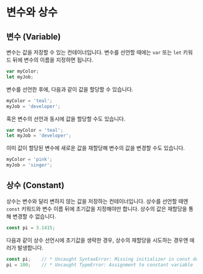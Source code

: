# 변수와 상수

## 변수 (Variable)

변수는 값을 저장할 수 있는 컨테이너입니다. 변수를 선언할 때에는 `var` 또는 `let` 키워드 뒤에 변수의 이름을 지정하면 됩니다.

```jsx
var myColor;
let myJob;
```



변수를 선언한 후에, 다음과 같이 값을 할당할 수 있습니다.

```jsx
myColor = 'teal';
myJob = 'developer';
```



혹은 변수의 선언과 동시에 값을 할당할 수도 있습니다.

```jsx
var myColor = 'teal';
let myJob = 'developer';
```



이미 값이 할당된 변수에 새로운 값을 재할당해 변수의 값을 변경할 수도 있습니다.

```jsx
myColor = 'pink';
myJob = 'singer';
```



## 상수 (Constant)

상수는 변수와 달리 변하지 않는 값을 저장하는 컨테이너입니다. 상수를 선언할 때엔 `const` 키워드와 변수 이름 뒤에 초기값을 지정해야만 합니다. 상수의 값은 재할당을 통해 변경할 수 없습니다.

```jsx
const pi = 3.1415;
```



다음과 같이 상수 선언시에 초기값을 생략한 경우, 상수의 재할당을 시도하는 경우엔 에러가 발생합니다.

```jsx
const pi;    // * Uncaught SyntaxError: Missing initializer in const declaration
pi = 100;    // * Uncaught TypeError: Assignment to constant variable
```
